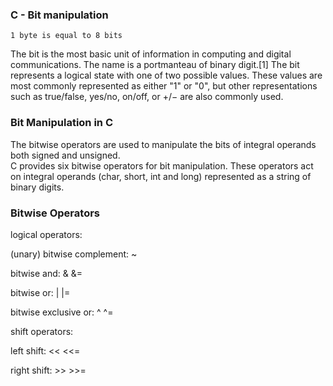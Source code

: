 ### C - Bit manipulation
	1 byte is equal to 8 bits
The bit is the most basic unit of information in computing and digital communications. The name is a portmanteau of binary digit.[1] The bit represents a logical state with one of two possible values. These values are most commonly represented as either "1" or "0", but other representations such as true/false, yes/no, on/off, or +/− are also commonly used.

### Bit Manipulation in C

The bitwise operators are used to manipulate the bits of
integral operands both signed and unsigned.  
C provides six bitwise operators for bit manipulation.
These operators act on integral operands (char, short, int and
long) represented as a string of binary digits.
###   Bitwise Operators
  logical operators:

  (unary) bitwise complement: ~
  
  bitwise and: & &=
  
  bitwise or: | |=
  
  bitwise exclusive or: ^ ^=
  
  shift operators:
  
  left shift: << <<=
  
  right shift: >> >>=

